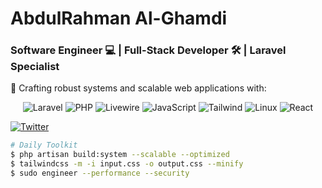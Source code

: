 # **AbdulRahman Al-Ghamdi**  
### **Software Engineer** 💻 | **Full-Stack Developer** 🛠️ | **Laravel Specialist**  

🚀 Crafting robust systems and scalable web applications with:  

<div align="center">
  
![Laravel](https://img.shields.io/badge/-Laravel-FF2D20?style=flat&logo=laravel&logoColor=white)
![PHP](https://img.shields.io/badge/-PHP-777BB4?style=flat&logo=php&logoColor=white)
![Livewire](https://img.shields.io/badge/-Livewire-4E56A6?style=flat&logo=laravel&logoColor=white)
![JavaScript](https://img.shields.io/badge/-JavaScript-F7DF1E?style=flat&logo=javascript&logoColor=black)
![Tailwind](https://img.shields.io/badge/-Tailwind-38B2AC?style=flat&logo=tailwind-css&logoColor=white)
![Linux](https://img.shields.io/badge/-Linux-FCC624?style=flat&logo=linux&logoColor=black)
![React](https://img.shields.io/badge/-React-20232A?style=flat&logo=react&logoColor=61DAFB)

</div>

[![Twitter](https://img.shields.io/badge/Follow_@7_dv0-1DA1F2?style=for-the-badge&logo=twitter&logoColor=white)](https://x.com/7_dv0)  

```bash
# Daily Toolkit
$ php artisan build:system --scalable --optimized
$ tailwindcss -m -i input.css -o output.css --minify
$ sudo engineer --performance --security
